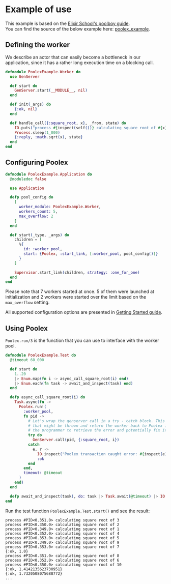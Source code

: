 # Example of use

This example is based on the [Elixir School's poolboy guide](https://elixirschool.com/en/lessons/misc/poolboy).  
You can find the source of the below example here: [poolex_example](https://github.com/general-CbIC/poolex_example).

## Defining the worker

We describe an actor that can easily become a bottleneck in our application, since it has a rather long execution time on a blocking call.

```elixir
defmodule PoolexExample.Worker do
  use GenServer

  def start do
    GenServer.start(__MODULE__, nil)
  end

  def init(_args) do
    {:ok, nil}
  end

  def handle_call({:square_root, x}, _from, state) do
    IO.puts("process #{inspect(self())} calculating square root of #{x}")
    Process.sleep(1_000)
    {:reply, :math.sqrt(x), state}
  end
end
```

## Configuring Poolex

```elixir
defmodule PoolexExample.Application do
  @moduledoc false

  use Application

  defp pool_config do
    [
      worker_module: PoolexExample.Worker,
      workers_count: 5,
      max_overflow: 2
    ]
  end

  def start(_type, _args) do
    children = [
      %{
        id: :worker_pool,
        start: {Poolex, :start_link, [:worker_pool, pool_config()]}
      }
    ]

    Supervisor.start_link(children, strategy: :one_for_one)
  end
end
```

Please note that 7 workers started at once. 5 of them were launched at initialization and 2 workers were started over the limit based on the `max_overflow` setting.

All supported configuration options are presented in [Getting Started guide](getting-started.md#poolex-configuration-options).

## Using Poolex

`Poolex.run/3` is the function that you can use to interface with the worker pool.

```elixir
defmodule PoolexExample.Test do
  @timeout 60_000

  def start do
    1..20
    |> Enum.map(fn i -> async_call_square_root(i) end)
    |> Enum.each(fn task -> await_and_inspect(task) end)
  end

  defp async_call_square_root(i) do
    Task.async(fn ->
      Poolex.run!(
        :worker_pool,
        fn pid ->
          # Let's wrap the genserver call in a try - catch block. This allows us to trap any exceptions
          # that might be thrown and return the worker back to Poolex in a clean manner. It also allows
          # the programmer to retrieve the error and potentially fix it.
          try do
            GenServer.call(pid, {:square_root, i})
          catch
            e, r ->
              IO.inspect("Poolex transaction caught error: #{inspect(e)}, #{inspect(r)}")
              :ok
          end
        end,
        timeout: @timeout
      )
    end)
  end

  defp await_and_inspect(task), do: task |> Task.await(@timeout) |> IO.inspect()
end
```

Run the test function `PoolexExample.Test.start()` and see the result:

```text
process #PID<0.351.0> calculating square root of 3
process #PID<0.350.0> calculating square root of 2
process #PID<0.349.0> calculating square root of 1
process #PID<0.352.0> calculating square root of 4
process #PID<0.353.0> calculating square root of 5
process #PID<0.349.0> calculating square root of 9
process #PID<0.353.0> calculating square root of 7
{:ok, 1.0}
process #PID<0.351.0> calculating square root of 8
process #PID<0.352.0> calculating square root of 6
process #PID<0.350.0> calculating square root of 10
{:ok, 1.4142135623730951}
{:ok, 1.7320508075688772}
...
```
